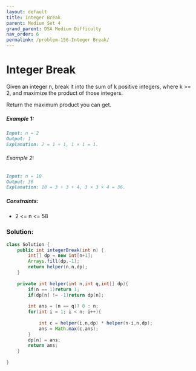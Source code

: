 ```yaml
---
layout: default
title: Integer Break
parent: Medium Set 4
grand_parent: DSA Medium Difficulty
nav_order: 6
permalink: /problem-156-Integer Break/
---
```

# Integer Break
Given an integer n, break it into the sum of k positive integers, where k >= 2, and maximize the product of those integers.

Return the maximum product you can get.

##### Example 1:
```markdown
Input: n = 2
Output: 1
Explanation: 2 = 1 + 1, 1 × 1 = 1.
```
###### Example 2:
```markdown
Input: n = 10
Output: 36
Explanation: 10 = 3 + 3 + 4, 3 × 3 × 4 = 36.
```
##### Constraints:
* 2 <= n <= 58

### Solution:
```java
class Solution {
    public int integerBreak(int n) {
        int[] dp = new int[n+1];
        Arrays.fill(dp,-1);
        return helper(n,n,dp);
    }
    
    private int helper(int n,int q,int[] dp){
        if(n == 1)return 1;
        if(dp[n] != -1)return dp[n];
        
        int ans = (n == q)? 0 : n;
        for(int i = 1; i < n; i++){
            
            int c = helper(i,n,dp) * helper(n-i,n,dp);
            ans = Math.max(c,ans);
        }
        dp[n] = ans;
        return ans;
    }
    
}
```